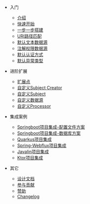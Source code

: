 - 入门  
  - [介绍](cn/README.md "introduce")
  - [快速开始](cn/quickstart.md "quick start greatest")  
  - [一步一步搭建](cn/step-by-step.md)    
  - [URI路径匹配](cn/path-match.md)  
  - [默认文本数据源](cn/default-datasource.md)  
  - [注解权限数据源](cn/annotation-datasource.md)    
  - [默认认证方式](cn/default-auth.md)
  - [默认异常类型](cn/default-exception.md)  
  
- 进阶扩展
  - [扩展点](cn/extend-point.md)
  - [自定义Subject Creator](cn/custom-subject-creator.md)
  - [自定义Subject](cn/custom-subject.md)
  - [自定义数据源](cn/custom-datasource.md)
  - [自定义Processor](cn/custom-processor.md)
- 集成案例
  - [Springboot项目集成-配置文件方案](cn/sample-bootstrap.md)  
  - [Springboot项目集成-数据库方案](cn/sample-tom.md)  
  - [Quarkus项目集成](cn/sample-quarkus.md)   
  - [Spring-Webflux项目集成](cn/sample-spring-webflux.md)  
  - [Javalin项目集成](cn/sample-javalin.md)  
  - [Ktor项目集成](cn/sample-ktor.md)     

- 其它
  - [设计文档](cn/design.md)
  - [参与贡献](cn/contributing.md)
  - [赞助](cn/sponsor.md)   
  - [Changelog](https://github.com/tomsun28/sureness/releases ':ignore')
